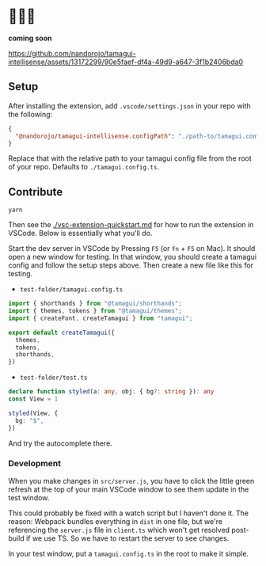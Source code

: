 # 👨🏻‍🍳

**coming soon**




https://github.com/nandorojo/tamagui-intellisense/assets/13172299/90e5faef-df4a-49d9-a647-3f1b2406bda0





## Setup

After installing the extension, add `.vscode/settings.json` in your repo with the following:

```json
{
  "@nandorojo/tamagui-intellisense.configPath": "./path-to/tamagui.config.ts"
}
```

Replace that with the relative path to your tamagui config file from the root of your repo. Defaults to `./tamagui.config.ts`.

## Contribute

```
yarn
```

Then see the [./vsc-extension-quickstart.md](./vsc-extension-quickstart.md) for how to run the extension in VSCode. Below is essentially what you'll do.

Start the dev server in VSCode by Pressing `F5` (or `fn` + `F5` on Mac). It should open a new window for testing. In that window, you should create a tamagui config and follow the setup steps above. Then create a new file like this for testing.

- `test-folder/tamagui.config.ts`

```ts
import { shorthands } from "@tamagui/shorthands";
import { themes, tokens } from "@tamagui/themes";
import { createFont, createTamagui } from "tamagui";

export default createTamagui({
  themes,
  tokens,
  shorthands,
})
```

- `test-folder/test.ts`

```ts
declare function styled(a: any, obj: { bg?: string }): any
const View = 1

styled(View, {
  bg: "$",
})
```

And try the autocomplete there.

### Development

When you make changes in `src/server.js`, you have to click the little green refresh at the top of your main VSCode window to see them update in the test window.

This could probably be fixed with a watch script but I haven't done it. The reason: Webpack bundles everything in `dist` in one file, but we're referencing the `server.js` file in `client.ts` which won't get resolved post-build if we use TS. So we have to restart the server to see changes.

In your test window, put a `tamagui.config.ts` in the root to make it simple.

<!-- # @nandorojo/tamagui-intellisense README

This is the README for your extension "@nandorojo/tamagui-intellisense". After writing up a brief description, we recommend including the following sections.

## Features

Describe specific features of your extension including screenshots of your extension in action. Image paths are relative to this README file.

For example if there is an image subfolder under your extension project workspace:

\!\[feature X\]\(images/feature-x.png\)

> Tip: Many popular extensions utilize animations. This is an excellent way to show off your extension! We recommend short, focused animations that are easy to follow.

## Requirements

If you have any requirements or dependencies, add a section describing those and how to install and configure them.

## Extension Settings

Include if your extension adds any VS Code settings through the `contributes.configuration` extension point.

For example:

This extension contributes the following settings:

- `myExtension.enable`: Enable/disable this extension.
- `myExtension.thing`: Set to `blah` to do something.

## Known Issues

Calling out known issues can help limit users opening duplicate issues against your extension.

## Release Notes

Users appreciate release notes as you update your extension.

### 1.0.0

Initial release of ...

### 1.0.1

Fixed issue #.

### 1.1.0

Added features X, Y, and Z.

---

## Following extension guidelines

Ensure that you've read through the extensions guidelines and follow the best practices for creating your extension.

- [Extension Guidelines](https://code.visualstudio.com/api/references/extension-guidelines)

## Working with Markdown

You can author your README using Visual Studio Code. Here are some useful editor keyboard shortcuts:

- Split the editor (`Cmd+\` on macOS or `Ctrl+\` on Windows and Linux).
- Toggle preview (`Shift+Cmd+V` on macOS or `Shift+Ctrl+V` on Windows and Linux).
- Press `Ctrl+Space` (Windows, Linux, macOS) to see a list of Markdown snippets.

## For more information

- [Visual Studio Code's Markdown Support](http://code.visualstudio.com/docs/languages/markdown)
- [Markdown Syntax Reference](https://help.github.com/articles/markdown-basics/)

**Enjoy!** -->

